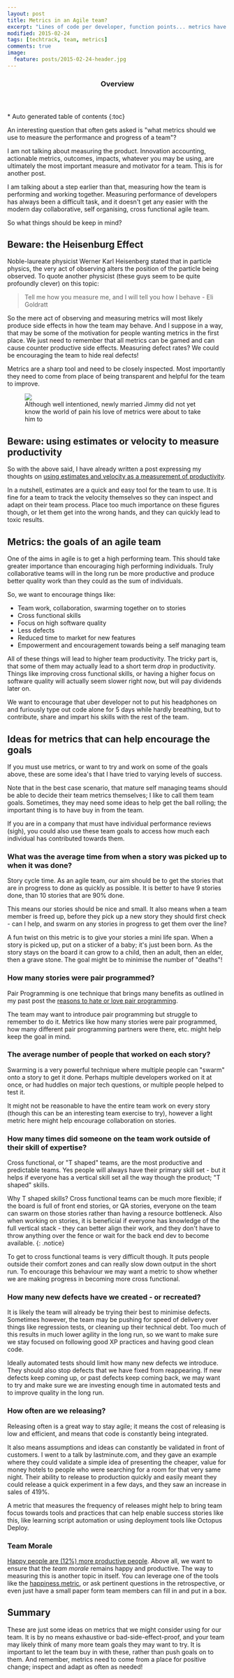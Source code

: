 ```yaml
---
layout: post
title: Metrics in an Agile team?
excerpt: "Lines of code per developer, function points... metrics have never really worked out that well for Software Development"
modified: 2015-02-24
tags: [techtrack, team, metrics]
comments: true
image:
  feature: posts/2015-02-24-header.jpg
---
```


<section id="table-of-contents" class="toc">
  <header>
    <h3>Overview</h3>
  </header>
<div id="drawer" markdown="1">
*  Auto generated table of contents
{:toc}
</div>
</section><!-- /#table-of-contents -->

An interesting question that often gets asked is "what metrics should we use to measure the performance and progress of a team"?

I am not talking about measuring the product.  Innovation accounting, actionable metrics, outcomes, impacts, whatever you may be using, are ultimately the most important measure and motivator for a team.  This is for another post.

I am talking about a step earlier than that, measuring how the team is performing and working together.  Measuring performance of developers has always been a difficult task, and it doesn't get any easier with the modern day collaborative, self organising, cross functional agile team.

So what things should be keep in mind?

## Beware: the Heisenburg Effect

Noble-laureate physicist Werner Karl Heisenberg stated that in particle physics, the very act of observing alters the position of the particle being observed.  To quote another physicist (these guys seem to be quite profoundly clever) on this topic:

> Tell me how you measure me, and I will tell you how I behave - Eli Goldratt

So the mere act of observing and measuring metrics will most likely produce side effects in how the team may behave.  And I suppose in a way, that may be some of the motivation for people wanting metrics in the first place.  We just need to remember that all metrics can be gamed and can cause counter productive side effects.  Measuring defect rates?  We could be encouraging the team to hide real defects!

Metrics are a sharp tool and need to be closely inspected.  Most importantly they need to come from place of being transparent and helpful for the team to improve.

<figure>
<img src="../images/posts/2015-02-24-kpis.jpg">
<figcaption>Although well intentioned, newly married Jimmy did not yet know the world of pain his love of metrics were about to take him to</figcaption>
</figure>

## Beware: using estimates or velocity to measure productivity

So with the above said, I have already written a post expressing my thoughts on <a href="../posts/estimate-abuse">using estimates and velocity as a measurement of productivity</a>.

In a nutshell, estimates are a quick and easy tool for the team to use.  It is fine for a team to track the velocity themselves so they can inspect and adapt on their team process.  Place too much importance on these figures though, or let them get into the wrong hands, and they can quickly lead to toxic results.

## Metrics: the goals of an agile team

One of the aims in agile is to get a high performing team.  This should take greater importance than encouraging high performing individuals.  Truly collaborative teams will in the long run be more productive and produce better quality work than they could as the sum of individuals.

So, we want to encourage things like:

* Team work, collaboration, swarming together on to stories
* Cross functional skills
* Focus on high software quality
* Less defects
* Reduced time to market for new features
* Empowerment and encouragement towards being a self managing team

All of these things will lead to higher team productivity.  The tricky part is, that some of them may actually lead to a short term *drop* in productivity.  Things like improving cross functional skills, or having a higher focus on software quality will actually seem slower right now, but will pay dividends later on.

We want to encourage that uber developer not to put his headphones on and furiously type out code alone for 5 days while hardly breathing, but to contribute, share and impart his skills with the rest of the team.

## Ideas for metrics that can help encourage the goals

If you must use metrics, or want to try and work on some of the goals above, these are some idea's that I have tried to varying levels of success.

Note that in the best case scenario, that mature self managing teams should be able to decide their team metrics themselves; I like to call them team goals.  Sometimes, they may need some ideas to help get the ball rolling; the important thing is to have buy in from the team.

If you are in a company that must have individual performance reviews (sigh), you could also use these team goals to access how much each individual has contributed towards them.

### What was the average time from when a story was picked up to when it was done?

Story cycle time.  As an agile team, our aim should be to get the stories that are in progress to done as quickly as possible.  It is better to have 9 stories done, than 10 stories that are 90% done.

This means our stories should be nice and small.  It also means when a team member is freed up, before they pick up a new story they should first check - can I help, and swarm on any stories in progress to get them over the line?

A fun twist on this metric is to give your stories a mini life span.  When a story is picked up, put on a sticker of a baby; it's just been born.  As the story stays on the board it can grow to a child, then an adult, then an elder, then a grave stone.  The goal might be to minimise the number of "deaths"!

### How many stories were pair programmed?

Pair Programming is one technique that brings many benefits as outlined in my past post the <a href="../pair-programming">reasons to hate or love pair programming</a>.

The team may want to introduce pair programming but struggle to remember to do it.  Metrics like how many stories were pair programmed, how many different pair programming partners were there, etc. might help keep the goal in mind.

### The average number of people that worked on each story?

Swarming is a very powerful technique where multiple people can "swarm" onto a story to get it done.  Perhaps multiple developers worked on it at once, or had huddles on major tech questions, or multiple people helped to test it.

It might not be reasonable to have the entire team work on every story (though this can be an interesting team exercise to try), however a light metric here might help encourage collaboration on stories.

### How many times did someone on the team work outside of their skill of expertise?

Cross functional, or "T shaped" teams, are the most productive and predictable teams.  Yes people will always have their primary skill set - but it helps if everyone has a vertical skill set all the way though the product; "T shaped" skills.

Why T shaped skills?  Cross functional teams can be much more flexible; if the board is full of front end stories, or QA stories, everyone on the team can swarm on those stories rather than having a resource bottleneck.  Also when working on stories, it is beneficial if everyone has knowledge of the full vertical stack - they can better align their work, and they don't have to throw anything over the fence or wait for the back end dev to become available.
{: .notice}

To get to cross functional teams is very difficult though.  It puts people outside their comfort zones and can really slow down output in the short run.  To encourage this behaviour we may want a metric to show whether we are making progress in becoming more cross functional.

### How many new defects have we created - or recreated?

It is likely the team will already be trying their best to minimise defects.  Sometimes however, the team may be pushing for speed of delivery over things like regression tests, or cleaning up their technical debt.  Too much of this results in much lower agility in the long run, so we want to make sure we stay focused on following good XP practices and having good clean code.

Ideally automated tests should limit how many new defects we introduce.  They should also stop defects that we have fixed from reappearing.  If new defects keep coming up, or past defects keep coming back, we may want to try and make sure we are investing enough time in automated tests and to improve quality in the long run.

### How often are we releasing?

Releasing often is a great way to stay agile; it means the cost of releasing is low and efficient, and means that code is constantly being integrated.

It also means assumptions and ideas can constantly be validated in front of customers.  I went to a talk by lastminute.com, and they gave an example where they could validate a simple idea of presenting the cheaper, value for money hotels to people who were searching for a room for that very same night.  Their ability to release to production quickly and easily meant they could release a quick experiment in a few days, and they saw an increase in sales of 419%.

A metric that measures the frequency of releases might help to bring team focus towards tools and practices that can help enable success stories like this, like learning script automation or using deployment tools like Octopus Deploy.

### Team Morale

<a href="http://www.fastcoexist.com/3028160/happy-workers-are-more-productive-science-proves-it" target="_blank">Happy people are (12%) more productive people</a>.  Above all, we want to ensure that the *team morale* remains happy and productive.  The way to measuring this is another topic in itself.  You can leverage one of the tools like the <a href="https://www.happinessmetric.com/" target="_blank">happiness metric</a>, or ask pertinent questions in the retrospective, or even just have a small paper form team members can fill in and put in a box.

## Summary

These are just some ideas on metrics that we might consider using for our team.  It is by no means exhaustive or bad-side-effect-proof, and your team may likely think of many more team goals they may want to try.  It is important to let the team buy in with these, rather than push goals on to them.  And remember, metrics need to come from a place for positive change; inspect and adapt as often as needed!